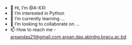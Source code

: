 - 👋 Hi, I’m @A-XXI
- 👀 I’m interested in Python
- 🌱 I’m currently learning ...
- 💞️ I’m looking to collaborate on ...
- 📫 How to reach me - arpandas21@gmail.com,arpan.das.abir@g.bracu.ac.bd

<!---
A-XXI/A-XXI is a ✨ special ✨ repository because its `README.md` (this file) appears on your GitHub profile.
You can click the Preview link to take a look at your changes.
--->

